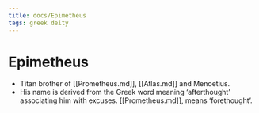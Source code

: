 ```yaml
---
title: docs/Epimetheus
tags: greek deity
---
```


# Epimetheus 
- Titan brother of [[Prometheus.md]], [[Atlas.md]] and Menoetius.
- His name is derived from the Greek word meaning ‘afterthought’ associating him with excuses. [[Prometheus.md]], means ‘forethought’.